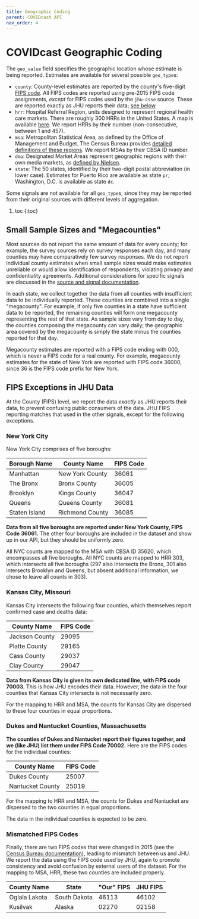 ```yaml
---
title: Geographic Coding
parent: COVIDcast API
nav_order: 4
---
```


# COVIDcast Geographic Coding
The `geo_value` field specifies the geographic location whose estimate is being
reported. Estimates are available for several possible `geo_type`s:

* `county`: County-level estimates are reported by the county's five-digit [FIPS
  code](https://en.wikipedia.org/wiki/FIPS_county_code). All FIPS codes are
  reported using pre-2015 FIPS code assignments, *except* for FIPS codes used by
  the `jhu-csse` source. These are reported exactly as JHU reports their data;
  [see below](#fips-exceptions-in-jhu-data).
* `hrr`: Hospital Referral Region, units designed to represent regional health
  care markets. There are roughly 300 HRRs in the United States. A map is
  available
  [here](https://hub.arcgis.com/datasets/fedmaps::hospital-referral-regions). We
  report HRRs by their number (non-consecutive, between 1 and 457).
* `msa`: Metropolitan Statistical Area, as defined by the Office of Management
  and Budget. The Census Bureau provides [detailed definitions of these
  regions](https://www.census.gov/programs-surveys/metro-micro/about.html). We
  report MSAs by their CBSA ID number.
* `dma`: Designated Market Areas represent geographic regions with their own
  media markets, as [defined by
  Nielsen](https://www.nielsen.com/us/en/intl-campaigns/dma-maps/).
* `state`: The 50 states, identified by their two-digit postal abbreviation (in
  lower case). Estimates for Puerto Rico are available as state `pr`; Washington, D.C. is available as state `dc`.

Some signals are not available for all `geo_type`s, since they may be reported
from their original sources with different levels of aggregation.

1. toc
{:toc}

## Small Sample Sizes and "Megacounties"

Most sources do not report the same amount of data for every county; for
example, the survey sources rely on survey responses each day, and many counties
may have comparatively few survey responses. We do not report individual county
estimates when small sample sizes would make estimates unreliable or would allow
identification of respondents, violating privacy and confidentiality agreements.
Additional considerations for specific signals are discussed in the [source and
signal documentation](covidcast_signals.md).

In each state, we collect together the data from all counties with insufficient
data to be individually reported. These counties are combined into a single
"megacounty". For example, if only five counties in a state have sufficient data
to be reported, the remaining counties will form one megacounty representing the
rest of that state. As sample sizes vary from day to day, the counties composing
the megacounty can vary daily; the geographic area covered by the megacounty is
simply the state minus the counties reported for that day.

Megacounty estimates are reported with a FIPS code ending with 000, which is
never a FIPS code for a real county. For example, megacounty estimates for the
state of New York are reported with FIPS code 36000, since 36 is the FIPS code
prefix for New York.


## FIPS Exceptions in JHU Data

At the County (FIPS) level, we report the data _exactly_ as JHU reports their
data, to prevent confusing public consumers of the data. JHU FIPS reporting
matches that used in the other signals, except for the following exceptions.

### New York City
New York City comprises of five boroughs:

|Borough Name       |County Name        |FIPS Code      |
|-------------------|-------------------|---------------|
|Manhattan          |New York County    |36061          |
|The Bronx          |Bronx County       |36005          |
|Brooklyn           |Kings County       |36047          |
|Queens             |Queens County      |36081          |
|Staten Island      |Richmond County    |36085          |

**Data from all five boroughs are reported under New York County,
FIPS Code 36061.**  The other four boroughs are included in the dataset
and show up in our API, but they should be uniformly zero.

All NYC counts are mapped to the MSA with CBSA ID 35620, which encompasses all
five boroughs. All NYC counts are mapped to HRR 303, which intersects all five
boroughs (297 also intersects the Bronx, 301 also intersects Brooklyn and
Queens, but absent additional information, we chose to leave all counts in 303).

### Kansas City, Missouri

Kansas City intersects the following four counties, which themselves report
confirmed case and deaths data:

|County Name        |FIPS Code      |
|-------------------|---------------|
|Jackson County     |29095          |
|Platte County      |29165          |
|Cass County        |29037          |
|Clay County        |29047          |

**Data from Kansas City is given its own dedicated line, with FIPS
code 70003.**  This is how JHU encodes their data.  However, the data in
the four counties that Kansas City intersects is not necessarily zero.

For the mapping to HRR and MSA, the counts for Kansas City are dispersed to
these four counties in equal proportions.

### Dukes and Nantucket Counties, Massachusetts

**The counties of Dukes and Nantucket report their figures together,
and we (like JHU) list them under FIPS Code 70002.**  Here are the FIPS codes
for the individual counties:

|County Name        |FIPS Code      |
|-------------------|---------------|
|Dukes County       |25007          |
|Nantucket County   |25019          |

For the mapping to HRR and MSA, the counts for Dukes and Nantucket are
dispersed to the two counties in equal proportions.

The data in the individual counties is expected to be zero.

### Mismatched FIPS Codes

Finally, there are two FIPS codes that were changed in 2015 (see the [Census
Bureau
documentation](https://www.census.gov/programs-surveys/geography/technical-documentation/county-changes.html)),
leading to mismatch between us and JHU. We report the data using the FIPS code
used by JHU, again to promote consistency and avoid confusion by external users
of the dataset. For the mapping to MSA, HRR, these two counties are included
properly.

|County Name        |State          |"Our" FIPS         |JHU FIPS       |
|-------------------|---------------|-------------------|---------------|
|Oglala Lakota      |South Dakota   |46113              |46102          |
|Kusilvak           |Alaska         |02270              |02158          |
